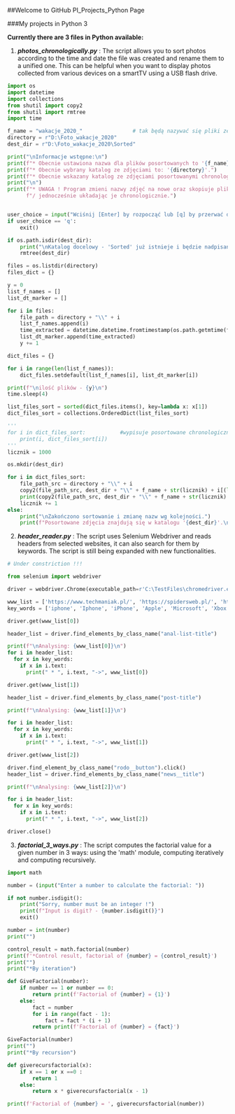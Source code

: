 ##Welcome to GitHub PI_Projects_Python Page

###My projects in Python 3

**Currently there are 3 files in Python available:**

1. ***photos_chronologically.py*** : The script allows you to sort photos according to the time and date the file was created and rename them to a unified one. This can be helpful when you want to display photos collected from various devices on a smartTV using a USB flash drive.

```python
import os
import datetime
import collections
from shutil import copy2
from shutil import rmtree
import time

f_name = "wakacje_2020_"                # tak będą nazywać się pliki ze zdjęciami po sortowaniu
directory = r"D:\Foto_wakacje_2020"
dest_dir = r"D:\Foto_wakacje_2020\Sorted"

print("\nInformacje wstępne:\n")
print(f"* Obecnie ustawiona nazwa dla plików posortowanych to '{f_name}+kolejny nr'.")
print(f"* Obecnie wybrany katalog ze zdjęciami to: '{directory}'.")
print(f"* Obecnie wskazany katalog ze zdjęciami posortowanymi chronologicznie to: '{dest_dir}'.")
print("\n")
print(f"* UWAGA ! Program zmieni nazwy zdjęć na nowe oraz skopiuje pliki z katalogu '{directory}' do '{dest_dir}'"
      f"/ jednocześnie układając je chronologicznie.")


user_choice = input("Wciśnij [Enter] by rozpocząć lub [q] by przerwać działanie skryptu: ")
if user_choice == 'q':
    exit()

if os.path.isdir(dest_dir):
    print("\nKatalog docelowy - 'Sorted' już istnieje i będzie nadpisany!")
    rmtree(dest_dir)

files = os.listdir(directory)
files_dict = {}

y = 0
list_f_names = []
list_dt_marker = []

for i in files:
    file_path = directory + "\\" + i
    list_f_names.append(i)
    time_extracted = datetime.datetime.fromtimestamp(os.path.getmtime(file_path))
    list_dt_marker.append(time_extracted)
    y += 1

dict_files = {}

for i in range(len(list_f_names)):
    dict_files.setdefault(list_f_names[i], list_dt_marker[i])

print(f"\nilość plików - {y}\n")
time.sleep(4)

list_files_sort = sorted(dict_files.items(), key=lambda x: x[1])
dict_files_sort = collections.OrderedDict(list_files_sort)

'''
for i in dict_files_sort:           #wypisuje posortowane chronologicznie nazwy plików
    print(i, dict_files_sort[i])
'''
licznik = 1000

os.mkdir(dest_dir)

for i in dict_files_sort:
    file_path_src = directory + "\\" + i
    copy2(file_path_src, dest_dir + "\\" + f_name + str(licznik) + i[(len(i) - 4):])
    print(copy2(file_path_src, dest_dir + "\\" + f_name + str(licznik) + i[(len(i) - 4):]))
    licznik += 1
else:
    print("\nZakończono sortowanie i zmianę nazw wg kolejności.")
    print(f"Posortowane zdjęcia znajdują się w katalogu '{dest_dir}'.\n")

```

2. ***header_reader.py*** : The script uses Selenium Webdriver and reads headers from selected websites, it can also search for them by keywords. The script is still being expanded with new functionalities.

```python
# Under constriction !!!

from selenium import webdriver

driver = webdriver.Chrome(executable_path=r'C:\TestFiles\chromedriver.exe')

www_list = ['https://www.techmaniak.pl/', 'https://spidersweb.pl/', 'https://www.geekweek.pl/']
key_words = ['iphone', 'Iphone', 'iPhone', 'Apple', 'Microsoft', 'Xbox', 'PS5']

driver.get(www_list[0])

header_list = driver.find_elements_by_class_name("anal-list-title")

print(f"\nAnalysing: {www_list[0]}\n")
for i in header_list:
  for x in key_words:
    if x in i.text:
      print(" * ", i.text, "->", www_list[0])

driver.get(www_list[1])

header_list = driver.find_elements_by_class_name("post-title")

print(f"\nAnalysing: {www_list[1]}\n")

for i in header_list:
  for x in key_words:
    if x in i.text:
      print(" * ", i.text, "->", www_list[1])

driver.get(www_list[2])

driver.find_element_by_class_name("rodo__button").click()
header_list = driver.find_elements_by_class_name("news__title")

print(f"\nAnalysing: {www_list[2]}\n")

for i in header_list:
  for x in key_words:
    if x in i.text:
      print(" * ", i.text, "->", www_list[2])

driver.close()
```

3. ***factorial_3_ways.py*** : The script computes the factorial value for a given number in 3 ways: using the 'math' module, computing iteratively and computing recursively.
```python
import math

number = (input("Enter a number to calculate the factorial: "))

if not number.isdigit():
    print("Sorry, number must be an integer !")
    print(f"Input is digit? - {number.isdigit()}")
    exit()

number = int(number)
print("")

control_result = math.factorial(number)
print(f'*Control result, factorial of {number} = {control_result}')
print("")
print("*By iteration")

def GiveFactorial(number):
    if number == 1 or number == 0:
        return print(f'Factorial of {number} = {1}')
    else:
        fact = number
        for i in range(fact - 1):
            fact = fact * (i + 1)
        return print(f'Factorial of {number} = {fact}')

GiveFactorial(number)
print("")
print("*By recursion")

def giverecursfactorial(x):
    if x == 1 or x ==0 :
        return 1
    else:
        return x * giverecursfactorial(x - 1)

print(f'Factorial of {number} = ', giverecursfactorial(number))
```

